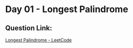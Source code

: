 # Day 01 - Longest Palindrome

##  Question Link:
[Longest Palindrome - LeetCode](https://leetcode.com/problems/longest-palindrome/?envType=problem-list-v2&envId=string)



